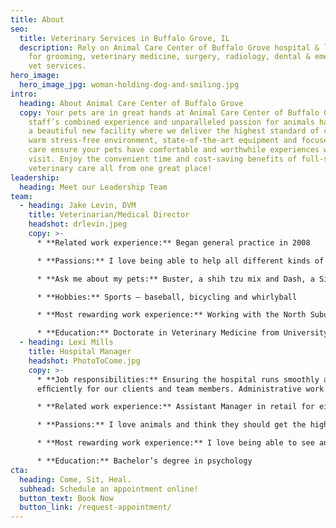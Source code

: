 ```yaml
---
title: About
seo:
  title: Veterinary Services in Buffalo Grove, IL
  description: Rely on Animal Care Center of Buffalo Grove hospital & laboratory
    for grooming, veterinary medicine, surgery, radiology, dental & emergency
    vet services.
hero_image:
  hero_image_jpg: woman-holding-dog-and-smiling.jpg
intro:
  heading: About Animal Care Center of Buffalo Grove
  copy: Your pets are in great hands at Animal Care Center of Buffalo Grove! Our
    staff’s combined experience and unparalleled passion for animals have led to
    a beautiful new facility where we deliver the highest standard of care. Our
    warm stress-free environment, state-of-the-art equipment and focused medical
    care ensure your pets have comfortable and worthwhile experiences with each
    visit. Enjoy the convenient time and cost-saving benefits of full-service
    veterinary care all from one great place!
leadership:
  heading: Meet our Leadership Team
team:
  - heading: Jake Levin, DVM
    title: Veterinarian/Medical Director
    headshot: drlevin.jpeg
    copy: >-
      * **Related work experience:** Began general practice in 2008

      * **Passions:** I love being able to help all different kinds of sick dogs and cats and improve the lives of animals in my hometown. I was raised in this community, and I am extremely happy to be able to give back.

      * **Ask me about my pets:** Buster, a shih tzu mix and Dash, a Siberian cat

      * **Hobbies:** Sports – baseball, bicycling and whirlyball

      * **Most rewarding work experience:** Working with the North Suburban Specialty Recreational Association teaching sports and science to children with disabilities.

      * **Education:** Doctorate in Veterinary Medicine from University of Illinois, Urbana Member of the CVMA, AVMA, VIN
  - heading: Lexi Mills
    title: Hospital Manager
    headshot: PhotoToCome.jpg
    copy: >-
      * **Job responsibilities:** Ensuring the hospital runs smoothly and
      efﬁciently for our clients and team members. Administrative work.

      * **Related work experience:** Assistant Manager in retail for eight years.

      * **Passions:** I love animals and think they should get the highest level of care as they rely on us to care and provide for them.

      * **Most rewarding work experience:** I love being able to see and talk to clients as well as get to see all their cute furry friends.

      * **Education:** Bachelor’s degree in psychology
cta:
  heading: Come, Sit, Heal.
  subhead: Schedule an appointment online!
  button_text: Book Now
  button_link: /request-appointment/
---
```


